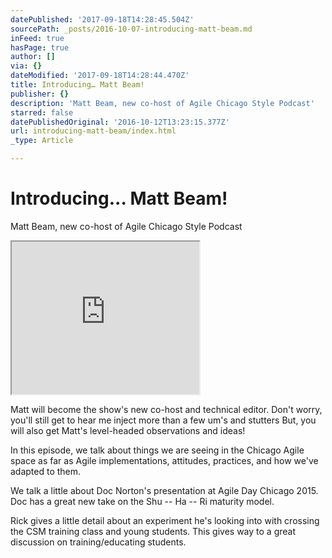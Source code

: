 ```yaml
---
datePublished: '2017-09-18T14:28:45.504Z'
sourcePath: _posts/2016-10-07-introducing-matt-beam.md
inFeed: true
hasPage: true
author: []
via: {}
dateModified: '2017-09-18T14:28:44.470Z'
title: Introducing… Matt Beam!
publisher: {}
description: 'Matt Beam, new co-host of Agile Chicago Style Podcast'
starred: false
datePublishedOriginal: '2016-10-12T13:23:15.377Z'
url: introducing-matt-beam/index.html
_type: Article

---
```

# Introducing... Matt Beam!

Matt Beam, new co-host of Agile Chicago Style Podcast

<iframe src="https://the-grid.github.io/ed-userhtml/?g=eJxlkEtuwzAMRK8iaO8waBoDLeJcJdCHiYlQpCHJcN3TV0527m44jxgOeKF7dglNqSvjYL3miPnbiApaU3IYLMBYE5-7id2K-cDkyyqHoAkweYyAExWNCBTh9NWfT589jEiPscLH8QgLxTpC31QdMSGU6iS6HLtEQuDm2g79VBBtfE5eHDGsWF5ku7iRKSOri5sUvbnYEqlsU6SMoZIKeBeeS4ttbhdcGBFqnhGseVcZbOtizavMYPtNl5CVmeQxWFFrjGPW5T4zN4AoZkH_pLp3k_7uLf23U3bO9QLvL1__AGPahT8" height="244" style=""></iframe>

Matt will become the show's new co-host and technical editor. Don't worry, you'll still get to hear me inject more than a few um's and stutters But, you will also get Matt's level-headed observations and ideas!

In this episode, we talk about things we are seeing in the Chicago Agile space as far as Agile implementations, attitudes, practices, and how we've adapted to them.

We talk a little about Doc Norton's presentation at Agile Day Chicago 2015\. Doc has a great new take on the Shu -- Ha -- Ri maturity model.

Rick gives a little detail about an experiment he's looking into with crossing the CSM training class and young students. This gives way to a great discussion on training/educating students.